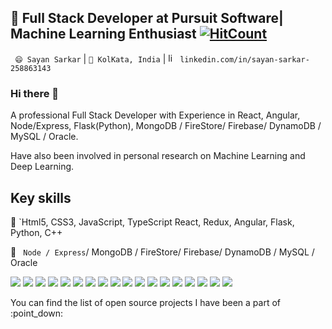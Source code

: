 
## 🔭 Full Stack Developer at Pursuit Software| Machine Learning Enthusiast [![HitCount](http://hits.dwyl.com/Sayan3sarkar/Sayan3sarkar.svg)](http://hits.dwyl.com/Sayan3sarkar/Sayan3sarkar)

` 😄 Sayan Sarkar` |  `🌱 KolKata, India` | <a href="https://www.linkedin.com/in/sayan-sarkar-258863143/" target="_blank"><img src="https://avatars3.githubusercontent.com/u/357098" width="15" height="15" alt="linkedin logo"/></a> `linkedin.com/in/sayan-sarkar-258863143`



### Hi there 👋 

A professional Full Stack Developer with Experience in React, Angular, Node/Express, Flask(Python), MongoDB / FireStore/ Firebase/ DynamoDB / MySQL / Oracle.

Have also been involved in personal research on Machine Learning and Deep Learning.


 

## Key skills

💬 `Html5, CSS3, JavaScript, TypeScript React, Redux, Angular, Flask, Python, C++

📖 ` Node / Express`/ MongoDB / FireStore/ Firebase/ DynamoDB / MySQL / Oracle

<p>
  <img src="https://img.shields.io/badge/TypeScript-%E2%98%85%E2%98%85%E2%98%85%E2%98%85%E2%98%85-critical" />
  <img src="https://img.shields.io/badge/Html5-%E2%98%85%E2%98%85%E2%98%85%E2%98%85%E2%98%85-ff7851" /> 
  <img src="https://img.shields.io/badge/CSS3-%E2%98%85%E2%98%85%E2%98%85%E2%98%85%E2%98%85-9ef380" /> 
  <img src="https://img.shields.io/badge/SCSS-%E2%98%85%E2%98%85%E2%98%85%E2%98%86%E2%98%86-3fedff" />
  <img src="https://img.shields.io/badge/JavaScript-%E2%98%85%E2%98%85%E2%98%85%E2%98%85%E2%98%85-important" /> 
  <img src="https://img.shields.io/badge/ReactJS-%E2%98%85%E2%98%85%E2%98%85%E2%98%85%E2%98%85-9ef380" /> 
  <img src="https://img.shields.io/badge/Angular-%E2%98%85%E2%98%85%E2%98%85%E2%98%85%E2%98%86-c40f2e" />
  <img src="https://img.shields.io/badge/MSQL-%E2%98%85%E2%98%85%E2%98%85%E2%98%85%E2%98%86-05a5e2" /> 
  <img src="https://img.shields.io/badge/BootStrap4-%E2%98%85%E2%98%85%E2%98%85%E2%98%85%E2%98%85-9b5ee4" /> 
  <img src="https://img.shields.io/badge/ExpressJS-%E2%98%85%E2%98%85%E2%98%85%E2%98%85%E2%98%85-9ef380" />
  <img src="https://img.shields.io/badge/Python-%E2%98%85%E2%98%85%E2%98%85%E2%98%85%E2%98%85-important" /> 
  <img src="https://img.shields.io/badge/Flask-%E2%98%85%E2%98%85%E2%98%85%E2%98%85%E2%98%85-informational" />
  <img src="https://img.shields.io/badge/Oracle-%E2%98%85%E2%98%85%E2%98%85%E2%98%85%E2%98%85-44b2fb" /> 
  <img src="https://img.shields.io/badge/MongoDB-%E2%98%85%E2%98%85%E2%98%85%E2%98%85%E2%98%86-3fedff" />
  <img src="https://img.shields.io/badge/DynamoDB-%E2%98%85%E2%98%85%E2%98%85%E2%98%85%E2%98%86-important" /> 
  <img src="https://img.shields.io/badge/Firestore-%E2%98%85%E2%98%85%E2%98%85%E2%98%85%E2%98%85-9ef380" /> 
  <img src="https://img.shields.io/badge/Firebase-%E2%98%85%E2%98%85%E2%98%85%E2%98%85%E2%98%85-c40f2e" />
  <img src="https://img.shields.io/badge/C++-%E2%98%85%E2%98%85%E2%98%85%E2%98%85%E2%98%85-9ef380" /> 
</p>

<p>You can find the list of open source projects I have been a part of :point_down:</p>
